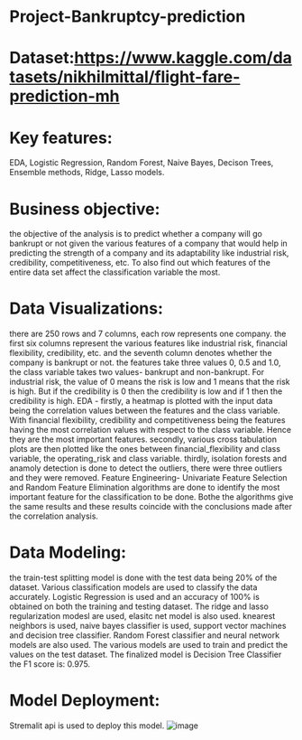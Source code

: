 # Project-Bankruptcy-prediction
# Dataset:https://www.kaggle.com/datasets/nikhilmittal/flight-fare-prediction-mh
# Key features: 
EDA, Logistic Regression, Random Forest, Naive Bayes, Decison Trees, Ensemble methods, Ridge, Lasso models. 

# Business objective: 
the objective of the analysis is to predict whether a company will go bankrupt or not given the various features of a company that would help in predicting the strength of a company and its adaptability like industrial risk, credibility, competitiveness, etc. To also find out which features of the entire data set affect the classification variable the most. 

# Data Visualizations:
there are 250 rows and 7 columns, each row represents one company. the first six columns represent the various features like industrial risk, financial flexibility, credibility, etc. and the seventh column denotes whether the company is bankrupt or not. the features take three values 0, 0.5 and 1.0, the class variable takes two values- bankrupt and non-bankrupt.  For industrial risk, the value of 0 means the risk is low and 1 means that the risk is high. But if the credibility is 0 then the credibility is low and if 1 then the credibility is high. EDA -  firstly, a heatmap is plotted with the input data being the correlation values between the features and the class variable. With financial flexibility, credibility and competitiveness being the features having the most correlation values with respect to the class variable. Hence they are the most important features.  secondly, various cross tabulation plots are then plotted like the ones between financial_flexibility and class variable, the operating_risk and class variable. thirdly, isolation forests and anamoly detection is done to detect the outliers, there were three outliers and they were removed. Feature Engineering- Univariate Feature Selection and Random Feature Elimination algorithms are done to identify the most important feature for the classification to be done. Bothe the algorithms give the same results and these results coincide with the conclusions made after the correlation analysis. 

# Data Modeling: 
the train-test splitting model is done with the test data being 20% of the dataset. Various classification models are used to classify the data accurately. Logistic Regression is used and an accuracy of 100% is obtained on both the training and testing dataset. The ridge and lasso regularization modesl are used, elasitc net model is also used. knearest neighbors is used, naive bayes classifier is used, support vector machines and decision tree classifier. Random Forest classifier and neural network models are also used. The various models are used to train and predict the values on the test dataset.  The finalized model is Decision Tree Classifier the F1 score is: 0.975. 

# Model Deployment:
Stremalit api is used to deploy this model.
![image](https://user-images.githubusercontent.com/108060699/183639747-a0e000b5-e8ba-40ce-89c4-7c9342a6e5e1.png)

